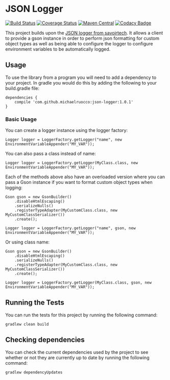 # JSON Logger

[![Build Status](https://travis-ci.org/michaelruocco/json-logger.svg?branch=master)](https://travis-ci.org/michaelruocco/json-logger)
[![Coverage Status](https://coveralls.io/repos/github/michaelruocco/json-logger/badge.svg?branch=master)](https://coveralls.io/github/michaelruocco/json-logger?branch=master)
[![Maven Central](https://img.shields.io/maven-metadata/v/http/central.maven.org/maven2/com/github/michaelruocco/json-logger/maven-metadata.xml.svg)](http://repo1.maven.org/maven2/com/github/michaelruocco/json-logger)
[![Codacy Badge](https://api.codacy.com/project/badge/Grade/7b036a36ec404cb78a17a021eee5cffe)](https://www.codacy.com/app/michaelruocco/json-logger?utm_source=github.com&amp;utm_medium=referral&amp;utm_content=michaelruocco/json-logger&amp;utm_campaign=Badge_Grade)

This project builds upon the [JSON logger from savoirtech](https://github.com/savoirtech/slf4j-json-logger). It allows
a client to provide a gson instance in order to perform json formatting for custom object types
as well as being able to configure the logger to configure environment variables to be automatically
logged.

## Usage

To use the library from a program you will need to add a dependency to your project. In
gradle you would do this by adding the following to your build.gradle file:

```
dependencies {
    compile 'com.github.michaelruocco:json-logger:1.0.1'
}
```

### Basic Usage

You can create a logger instance using the logger factory:

```
Logger logger = LoggerFactory.getLogger("name", new EnvironmentVariableAppender("MY_VAR"));
```

You can also pass a class instead of name:

```
Logger logger = LoggerFactory.getLogger(MyClass.class, new EnvironmentVariableAppender("MY_VAR"));
```

Each of the methods above also have an overloaded version where you can pass a Gson
instance if you want to format custom object types when logging:

```
Gson gson = new GsonBuilder()
    .disableHtmlEscaping()
    .serializeNulls()
    .registerTypeAdapter(MyCustomClass.class, new MyCustomClassSerializer())
    .create();

Logger logger = LoggerFactory.getLogger("name", gson, new EnvironmentVariableAppender("MY_VAR"));
```

Or using class name:

```
Gson gson = new GsonBuilder()
    .disableHtmlEscaping()
    .serializeNulls()
    .registerTypeAdapter(MyCustomClass.class, new MyCustomClassSerializer())
    .create();

Logger logger = LoggerFactory.getLogger(MyClass.class, gson, new EnvironmentVariableAppender("MY_VAR"));
```

## Running the Tests

You can run the tests for this project by running the following command:

```
gradlew clean build
```

## Checking dependencies

You can check the current dependencies used by the project to see whether
or not they are currently up to date by running the following command:

```
gradlew dependencyUpdates
```